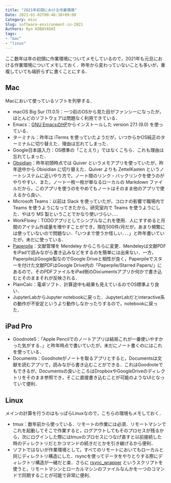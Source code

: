 ```yaml
---
title: "2021年初頭における作業環境"
Date: 2021-01-02T00:46:38+09:00
Category: misc
Slug: software-environment-in-2021
Authors: Ryo KOBAYASHI
tags: 
- "mac"
- "linux"
---
```


ここ数年は年の初頭に作業環境についてメモしているので，2021年も元旦における作業環境についてメモしておく．昨年から変わっていないことも多いが，重複していても端折らずに書くことにする．

## Mac

Macにおいて使っているソフトを列挙する．

- macOS Big Sur (11.0.1)：一つ前のOSから見た目がファンシーになったが，ほとんどのソフトウェアは問題なく利用できている．
- Emacs：[GNU EmacsのHP](https://www.gnu.org/software/emacs/)からインストールした version 27.1 (9.0) を使っている．
- ターミナル：昨年は iTerms を使っていたようだが，いつからかOS純正のターミナルに切り替えた．理由は忘れてしまった．
- Google日本語入力：OS標準の「ことえり」ではなくこちら．これも理由は忘れてしまった．
- [Obsidian](https://obsidian.md)：昨年初頭時点では Quiver というメモアプリを使っていたが，昨年途中から Obisidian に切り替えた．Quiver よりも ZettelKasten というノートシステムに近いやり方で，ノート間のリンク・バックリンクを使うのがやりやすい．また，ノート一枚一枚が単なるローカルの Markdown ファイルだから，このアプリを使うのをやめてもノートはそのまま他のアプリで使えるから良い．
- Microsoft Teams：以前は Slack を使っていたが，コロナの影響で職場内で Teams を使うようになってきたから，研究室内で Teams を使うようにした．やはり MS 製ということでかなり使いづらい．．．
- WorkFlowy：TODOアプリとしてシンプルなこれを使用．人にすすめると月間のアイテム作成量を増やすことができ，現在500件/月だが，あまり頻繁には使っていないので問題ない．「いつまで使うか怪しい．．．」と昨年書いていたが，未だに使っている．
- [Paperpile](https://paperpile.com)：文献管理を Mendeley からこちらに変更．Mendeleyは文献PDFをiPadで読みながら書き込みなどをするのを簡単には出来ない．一方，PaperpileはGoogle製なのでGoogle Driveと相性が良く，Paperpileでスターを付けた文献PDFはGoogle Drive内の「Paperpile/Starred Papers/」にあるので，そのPDFファイルをiPad側のDocumentsアプリか何かで書き込むとそのままそれが反映される．
- PlainCalc：電卓ソフト．計算途中も結果も見えているのでOS標準より良い．
- JupyterLabからJupyter notebookに戻った．JupyterLabだとinteractive系の動作が不安定というより動作しなかったりするので，notebookに戻った．


## iPad Pro

- Goodnote5：「Apple Pencilでのノートアプリは結局これが一番使いやすかった気がする．」と昨年時点で書いていたが，未だにノート書くのにはこれを使っている．
- Documents：Goodnoteがノートを取るアプリとすると，Documentsは文献を読むアプリで，読みながら書き込むことができる．これはGoodnoteでもできるが，Documentsの良いところはDropboxやGoogleDriveのディレクトリをそのまま参照でき，そこに直接書き込むことが可能のようなUIとなっていて便利．


## Linux

メインの計算を行うのはもっぱらLinuxなので，こちらの環境もメモしておく．

- tmux：数年前から使っている．リモートの作業には必須．リモートマシンでこれを起動してそこで作業すると，ログアウトしてもそのプロセスが残るから，次にログインした際にはtmuxのプロセスにつなげ直すと以前接続した時のディレクトリだとかコマンドの続きだとかを引き継げるから便利．
- ソフトではないが作業環境として，すべてのリモートにおいてもローカルと同じディレクトリ構造にした．rsyncを使ってデータをやりとりする際にディレクトリ構造が一緒だと楽．さらに [rsync_wrapper](https://github.com/ryokbys/rsync_wrapper) というスクリプトを使うと，リモートマシンとローカルマシンのファイルなんかを一つのコマンドで同期することが可能で非常に便利．



